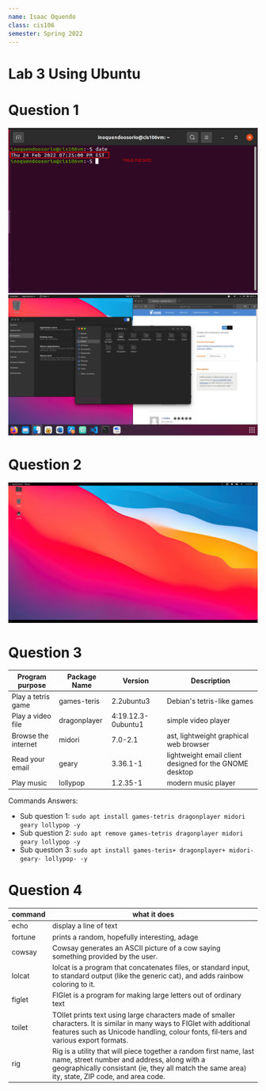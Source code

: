 ```yaml
---
name: Isaac Oquendo
class: cis106
semester: Spring 2022
---
```


# Lab 3 Using Ubuntu

# Question 1
![pic1.1](q1.1.png)
![pic1.2](q1.2.png)
# Question 2
![pic2.1](q2.1.png)
# Question 3


| Program purpose     | Package Name | Version | Description |
| ------------------- | ------------ | ------- | ----------- |
| Play a tetris game  | games-teris  | 2.2ubuntu3 |  Debian's tetris-like games           |
| Play a video file   | dragonplayer |  4:19.12.3-0ubuntu1       |   simple video player          |
| Browse the internet |  midori      | 7.0-2.1        |   ast, lightweight graphical web browser          |
| Read your email     |   geary      |    3.36.1-1     |     lightweight email client designed for the GNOME desktop  |
| Play music          |   lollypop   | 1.2.35-1  | modern music player      |




Commands Answers:
* Sub question 1: `sudo apt install games-tetris dragonplayer midori geary lollypop -y`
* Sub question 2: `sudo apt remove games-tetris dragonplayer midori geary lollypop -y`
* Sub question 3: `sudo apt install games-teris+ dragonplayer+ midori- geary- lollypop- -y`


# Question 4

| command | what it does |
|---------|--------------|
| echo    |   display a line of text  |
| fortune |   prints a random, hopefully interesting, adage  |
| cowsay  |   Cowsay generates an ASCII picture of a cow saying something provided by the user.   |
| lolcat  |   lolcat  is  a program that concatenates files, or standard input, to standard output (like the generic cat), and adds rainbow coloring to it. |
| figlet  |   FIGlet is a program for making large letters out of ordinary text     |
| toilet  |   TOIlet  prints  text  using  large characters made of smaller characters. It is similar in many ways to FIGlet with additional features such as Unicode handling, colour fonts,  fil‐ters and various export formats.  |
| rig     |   Rig  is  a  utility that will piece together a random first name, last name, street number and address, along with a geographically consistant (ie, they all  match  the  same  area) ity, state, ZIP code, and area code. |
